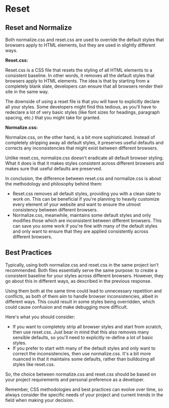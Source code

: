 # Reset

## Reset and Normalize

Both normalize.css and reset.css are used to override the default styles that browsers apply to HTML elements, but they are used in slightly different ways.

**Reset.css:**

Reset.css is a CSS file that resets the styling of all HTML elements to a consistent baseline. In other words, it removes all the default styles that browsers apply to HTML elements. The idea is that by starting from a completely blank slate, developers can ensure that all browsers render their site in the same way.

The downside of using a reset file is that you will have to explicitly declare all your styles. Some developers might find this tedious, as you'll have to redeclare a lot of very basic styles (like font sizes for headings, paragraph spacing, etc.) that you might take for granted.

**Normalize.css:**

Normalize.css, on the other hand, is a bit more sophisticated. Instead of completely stripping away all default styles, it preserves useful defaults and corrects any inconsistencies that might exist between different browsers.

Unlike reset.css, normalize.css doesn't eradicate all default browser styling. What it does is that it makes styles consistent across different browsers and makes sure that useful defaults are preserved.

In conclusion, the difference between reset.css and normalize.css is about the methodology and philosophy behind them:

-   Reset.css removes all default styles, providing you with a clean slate to work on. This can be beneficial if you're planning to heavily customize every element of your website and want to ensure the utmost consistency between different browsers.
-   Normalize.css, meanwhile, maintains some default styles and only modifies those which are inconsistent between different browsers. This can save you some work if you're fine with many of the default styles and only want to ensure that they are applied consistently across different browsers.

## Best Practices

Typically, using both normalize.css and reset.css in the same project isn't recommended. Both files essentially serve the same purpose: to create a consistent baseline for your styles across different browsers. However, they go about this in different ways, as described in the previous response.

Using them both at the same time could lead to unnecessary repetition and conflicts, as both of them aim to handle browser inconsistencies, albeit in different ways. This could result in some styles being overridden, which could cause confusion and make debugging more difficult.

Here's what you should consider:

-   If you want to completely strip all browser styles and start from scratch, then use reset.css. Just bear in mind that this also removes many sensible defaults, so you'll need to explicitly re-define a lot of basic styles.
-   If you prefer to start with many of the default styles and only want to correct the inconsistencies, then use normalize.css. It's a bit more nuanced in that it maintains some defaults, rather than bulldozing all styles like reset.css.

So, the choice between normalize.css and reset.css should be based on your project requirements and personal preference as a developer.

Remember, CSS methodologies and best practices can evolve over time, so always consider the specific needs of your project and current trends in the field when making your decision.
